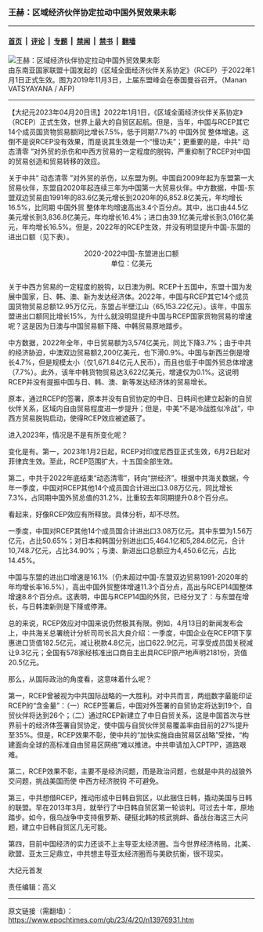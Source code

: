 ### 王赫：区域经济伙伴协定拉动中国外贸效果未彰

---

#### [首页](../../../..?n13976931) &nbsp;|&nbsp; [评论](../../../../../epoch-comment?n13976931) &nbsp;|&nbsp; [专题](../../../../../epoch-special?n13976931) &nbsp;|&nbsp; [禁闻](../../../../../epoch-news?n13976931) &nbsp;|&nbsp; [禁书](../../../../../books?n13976931) &nbsp;|&nbsp; [翻墙](https://github.com/gfw-breaker/nogfw/blob/master/README.md?n13976931)


<div><img alt="王赫：区域经济伙伴协定拉动中国外贸效果未彰" class="attachment-djy_600_400 size-djy_600_400 wp-post-image" src="https://i.epochtimes.com/assets/uploads/2019/11/000_1LY6II-600x400.jpg"/>
<div class="caption">
 由东南亚国家联盟十国发起的《区域全面经济伙伴关系协定》（RCEP）于2022年1月1日正式生效。图为2019年11月3日，上届东盟峰会在泰国曼谷召开。（Manan VATSYAYANA / AFP)
</div></div><hr/><div class="post_content" id="artbody" itemprop="articleBody">
 <!-- article content begin -->
 <p>
  【大纪元2023年04月20日讯】2022年1月1日，《区域全面经济伙伴关系协定》（RCEP）正式生效，世界上最大的自贸区起航。但是，当年，中国与RCEP其它14个成员国货物贸易额同比增长7.5%，低于同期7.7%的
  <ok href="https://www.epochtimes.com/gb/tag/%E4%B8%AD%E5%9B%BD%E5%A4%96%E8%B4%B8.html">
   中国外贸
  </ok>
  整体增速。这倒不是说RCEP没有效果，而是说其生效是一个“慢功夫”；更重要的是，中共“
  <ok href="https://www.epochtimes.com/gb/tag/%E5%8A%A8%E6%80%81%E6%B8%85%E9%9B%B6.html">
   动态清零
  </ok>
  ”对外贸的杀伤和中西方贸易的一定程度的脱钩，严重抑制了RCEP对中国的贸易创造和贸易转移的效应。
 </p>
 <p>
  关于中共“
  <ok href="https://www.epochtimes.com/gb/tag/%E5%8A%A8%E6%80%81%E6%B8%85%E9%9B%B6.html">
   动态清零
  </ok>
  ”对外贸的杀伤，以东盟为例。中国自2009年起为东盟第一大贸易伙伴，东盟自2020年起连续三年为中国第一大贸易伙伴。中方数据，中国-东盟双边贸易由1991年的83.6亿美元增长到2020年的6,852.8亿美元，年均增长16.5%，比同期
  <ok href="https://www.epochtimes.com/gb/tag/%E4%B8%AD%E5%9B%BD%E5%A4%96%E8%B4%B8.html">
   中国外贸
  </ok>
  整体年均增速高出3.4个百分点。其中，出口由44.5亿美元增长到3,836.8亿美元，年均增长16.4%；进口由39.1亿美元增长到3,016亿美元，年均增长16.5%。但是，2022年的RCEP生效，并没有明显提升中国-东盟的进出口额（见下表）。
 </p>
 <p style="text-align: center;">
  2020-2022中国-东盟进出口额
  <br/>
  单位：亿美元
 </p>
 <p style="text-align: center;">
  <ok href="https://i.epochtimes.com/assets/uploads/2023/04/id13976939-2023-04-19_220147.jpg">
   <img alt="" class="alignnone wp-image-13976939" src="https://i.epochtimes.com/assets/uploads/2023/04/id13976939-2023-04-19_220147-600x133.jpg"/>
  </ok>
 </p>
 <p>
  关于中西方贸易的一定程度的脱钩，以日澳为例。RCEP十五国中，东盟十国为发展中国家，日、韩、澳、新为发达经济体。2022年，中国与RCEP其它14个成员国货物贸易总额12.95万亿元，东盟占半壁江山（65,153.22亿元）。该年，中国东盟进出口额同比增长15%，为什么就没明显提升中国与RCEP国家货物贸易的增速呢？这是因为日澳与中国贸易额下降、中韩贸易原地踏步。
 </p>
 <p>
  中方数据，2022年全年，中日贸易额为3,574亿美元，同比下降3.7%；由于中共的经济胁迫，中澳双边贸易额2,200亿美元，也下滑0.9%。中国与新西兰倒是增长4.7%，但是规模太小（仅1,671.84亿元人民币），而且也低于中国外贸总体增速（7.7%）。此外，该年中韩货物贸易达3,622亿美元，增速仅为0.1%。这说明RCEP并没有提振中国与日、韩、澳、新等发达经济体的贸易增长。
 </p>
 <p>
  原本，通过RCEP的签署，原本并没有自贸协定的中日、日韩间也建立起新的自贸伙伴关系，区域内自由贸易程度进一步提升；但是，中美“不是冷战胜似冷战”，中西方贸易脱钩启动，使得RCEP效应被遮蔽了。
 </p>
 <p>
  进入2023年，情况是不是有所变化呢？
 </p>
 <p>
  变化是有。第一，2023年1月2日起，RCEP对印度尼西亚正式生效，6月2日起对菲律宾生效。至此，RCEP范围扩大，十五国全部生效。
 </p>
 <p>
  第二，中共于2022年底结束“动态清零”，转向“拼经济”。根据中共海关数据，今年一季度，中国对RCEP其他14个成员国合计进出口3.08万亿元，同比增长7.3%，占同期中国外贸总值的31.2%，比重较去年同期提升0.8个百分点。
 </p>
 <p>
  看起来，好像RCEP效应有所释放。具体分析，却不尽然。
 </p>
 <p>
  一季度，中国对RCEP其他14个成员国合计进出口3.08万亿元。其中东盟为1.56万亿元，占比50.65%；对日本和韩国分别进出口5,464.1亿和5,284.6亿元，合计10,748.7亿元，占比34.90%；与澳、新进出口总额应为4,450.6亿元，占比14.45%。
 </p>
 <p>
  中国与东盟的进出口增速是16.1%（仍未超过中国-东盟双边贸易1991-2020年的年均增长率16.5%），高出中国外贸整体增速11.3个百分点，高出与RCEP14国整体增速8.8个百分点。这表明，中国与RCEP14国的外贸，已经分叉了：与东盟在增长，与日韩澳新则是下降或停滞。
 </p>
 <p>
  总的来说，RCEP效应对中国来说仍然极其有限。例如，4月13日的新闻发布会上，中共海关总署统计分析司司长吕大良介绍：一季度，中国企业在RCEP项下享惠进口货值182.5亿元，减让税款4.8亿元，出口622.9亿元，可享受成员国关税减让9.3亿元；全国有578家经核准出口商自主出具RCEP原产地声明2181份，货值20.5亿元。
 </p>
 <p>
  那么，从国际政治的角度看，这意味着什么呢？
 </p>
 <p>
  第一，RCEP曾被视为中共国际战略的一大胜利。对中共而言，两组数字最能印证RCEP的“含金量”：（一）RCEP签署后，中国对外签署的自贸协定将达到19个，自贸伙伴将达到26个；（二）通过RCEP新建立了中日自贸关系，这是中国首次与世界前十的经济体签署自贸协定，使中国与自贸伙伴贸易覆盖率由目前的27%提升至35%。但是，RCEP效果不彰，使中共的“加快实施自由贸易区战略”受挫，“构建面向全球的高标准自由贸易区网络”难以推进。中共申请加入CPTPP，道路艰难。
 </p>
 <p>
  第二，RCEP效果不彰，主要不是经济问题，而是政治问题，也就是中共的战狼外交问题，挑战美国而使
  <ok href="https://www.epochtimes.com/gb/tag/%E4%B8%AD%E8%A5%BF%E6%96%B9%E7%BB%8F%E6%B5%8E%E8%84%B1%E9%92%A9.html">
   中西方经济脱钩
  </ok>
  不可避免。
 </p>
 <p>
  第三，中共想借RCEP，推动形成中日韩自贸区，以此捆住日韩，撬动美国与日韩的联盟。早在2013年3月，就举行了中日韩自贸区第一轮谈判。可过去十年，原地踏步。如今，俄乌战争中支持俄罗斯、硬挺北韩的核武挑衅、备战台海这三大问题，建立中日韩自贸区几无可能。
 </p>
 <p>
  第四，目前中国经济的实力还谈不上主导亚太经济圈。当今世界经济格局，北美、欧盟、亚太三足鼎立，中共想主导亚太经济圈而与美欧抗衡，很不现实。
 </p>
 <p>
  大纪元首发
 </p>
 <p>
  责任编辑：高义
 </p>
 <!-- article content end -->
 <div id="below_article_ad">
 </div>
</div>


---

原文链接（需翻墙）：https://www.epochtimes.com/gb/23/4/20/n13976931.htm